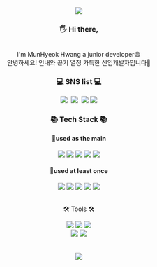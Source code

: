 
 
 <div align=center>
<img src="https://capsule-render.vercel.app/api?type=waving&color=timeGradient&height=250&section=header&text=MunHyeok's%20Github&fontSize=70&animation=twinkling" />
</div>
 <h3 align=center>🖐 Hi there,</h3><br>
<div align=center>I'm MunHyeok Hwang a junior developer😄</div>
<div align=center>안녕하세요! 인내와 끈기 열정 가득한 신입개발자입니다💜</div>

<h3 align="center">💻 SNS list 💻</h3>
	<p align="center">
	  <img src="https://img.shields.io/badge/Blog-03C75A?style=flat-square&logo=naver&logoColor=white"/>&nbsp
	  <img src="https://img.shields.io/badge/Instagram-A81C7D?style=flat-square&logo=Instagram&logoColor=white"/>&nbsp
	  <img src="https://img.shields.io/badge/Gmail-d14836?style=flat-square&logo=Gmail&logoColor=white"/>
	  <img src="https://img.shields.io/badge/kakao-FFCD00?style=flat-square&logo=KakaoTalk&logoColor=white"/>
	</p>
<h3 align="center"> 📚 Tech Stack 📚</h3>
<h4 align="center"> 🌈used as the main</h4>
  <div align="center">
        <img src="https://img.shields.io/badge/Java-D22128?style=flat&logo=Conda-Forge&logoColor=white"/>
        <img src="https://img.shields.io/badge/Spring-6DB33F?style=flat&logo=Spring&logoColor=white" />
        <img src="https://img.shields.io/badge/Spring Boot-6DB33F?style=flat-square&logo=Spring Boot&logoColor=white"/>
        <img src="https://img.shields.io/badge/Mybatis-000000?style=flat&logo=Fluentd&logoColor=white" />
        <img src="https://img.shields.io/badge/Oracle%20SQL-F80000?style=flat&logo=Oracle&logoColor=white" />
        <br>
  </div>
  <div align="center">
    <h4 align="center"> 🌈used at least once</h4>
        <img src="https://img.shields.io/badge/HTML5-FF9900?style=flat&logo=HTML5&logoColor=white" />
        <img src="https://img.shields.io/badge/CSS3-1B6AC6?style=flat&logo=CSS3&logoColor=white" />
        <img src="https://img.shields.io/badge/JavaScript-F8DC75?style=flat&logo=JavaScript&logoColor=white" />
        <img src="https://img.shields.io/badge/jQuery-1B6AC6?style=flat&logo=jQuery&logoColor=white" />
        <img src="https://img.shields.io/badge/Linux-FCC624?style=flat&logo=Linux&logoColor=white" />
  </div>
  <br>
  <div align=center>
    <p>🛠 Tools 🛠</p>
  </div>
  <div align=center>
      <img src="https://img.shields.io/badge/Eclipse%20IDE-683D87?style=flat&logo=EclipseIDE&logoColor=white" />
      <img src="https://img.shields.io/badge/IntelliJ IDEA-000000?style=flat-square&logo=IntelliJ IDEA&logoColor=white"/>
      <img src="https://img.shields.io/badge/Visual%20Studio%20Code-148EFF?style=flat&logo=VisualStudioCode&logoColor=white" />
      <br>
      <img src="https://img.shields.io/badge/Tomcat-F8DC75?style=flat&logo=ApacheTomcat&logoColor=white" />
      <img src="https://img.shields.io/badge/GitHub-181717?style=flat&logo=GitHub&logoColor=white" />
  </div>
<br><br>
 <div align=center><img src="https://capsule-render.vercel.app/api?type=waving&color=timeGradient&height=300&section=footer"/></div>
